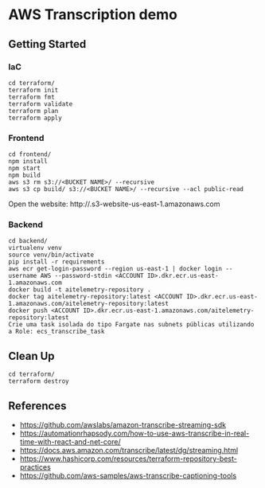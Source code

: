 # AWS Transcription demo

## Getting Started

### IaC
```
cd terraform/
terraform init
terraform fmt
terraform validate
terraform plan
terraform apply
```

### Frontend
```
cd frontend/
npm install
npm start
npm build
aws s3 rm s3://<BUCKET NAME>/ --recursive
aws s3 cp build/ s3://<BUCKET NAME>/ --recursive --acl public-read
```

Open the website: http://<BUCKET NAME>.s3-website-us-east-1.amazonaws.com

### Backend
```
cd backend/
virtualenv venv
source venv/bin/activate
pip install -r requirements
aws ecr get-login-password --region us-east-1 | docker login --username AWS --password-stdin <ACCOUNT ID>.dkr.ecr.us-east-1.amazonaws.com
docker build -t aitelemetry-repository .
docker tag aitelemetry-repository:latest <ACCOUNT ID>.dkr.ecr.us-east-1.amazonaws.com/aitelemetry-repository:latest
docker push <ACCOUNT ID>.dkr.ecr.us-east-1.amazonaws.com/aitelemetry-repository:latest
Crie uma task isolada do tipo Fargate nas subnets públicas utilizando a Role: ecs_transcribe_task
```
## Clean Up

```
cd terraform/
terraform destroy
```

## References
- https://github.com/awslabs/amazon-transcribe-streaming-sdk
- https://automationrhapsody.com/how-to-use-aws-transcribe-in-real-time-with-react-and-net-core/
- https://docs.aws.amazon.com/transcribe/latest/dg/streaming.html
- https://www.hashicorp.com/resources/terraform-repository-best-practices
- https://github.com/aws-samples/aws-transcribe-captioning-tools